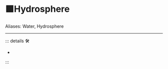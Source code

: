 # 🟩<ekos>Hydrosphere</ekos>

Aliases: Water, Hydrosphere

---

<!-- =================================================== -->
<!-- =================================================== -->
<!-- =================================================== -->
<!-- =================================================== -->
<!-- =================================================== -->
::: details 🛠

-

:::
